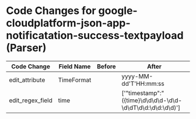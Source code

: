 # Code Changes for google-cloudplatform-json-app-notificatation-success-textpayload (Parser)

| Code Change | Field Name | Before | After |
|-------------|------------|--------|-------|
| edit_attribute | TimeFormat |  | yyyy-MM-dd'T'HH:mm:ss |
| edit_regex_field | time |  | ['"timestamp":"({time}\d\d\d\d-\d\d-\d\dT\d\d:\d\d:\d\d)'] |